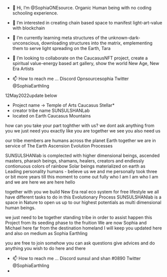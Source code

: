- 👋 Hi, I’m @SophiaONEsource. Organic Human being 
               with no coding schooling experience.
               
- 👀 I’m interested in creating chain based space 
     to manifest light-art-value with blockchain
- 🌱 I’m currently learning meta structures of the unknown-dark-unconscious, 
     downloading structures into the matrix, 
     emplementing them to serve light spreading on the Earth, 
     Tara
     
- 💞️ I’m looking to collaborate on the CaucasusNFT project,
     create a spiritual value-energy based art gallery,
     show the world New Age, New Era Artists
     
- 📫 How to reach me ... Discord Opnsourcesophia  Twitter @SophiaEarthling

<!---
SophiaONEsource/SophiaONEsource is a ✨ special ✨ repository because its `README.md` (this file) appears on your GitHub profile.
You can click the Preview link to take a look at your changes.
--->

   
   
   12May2022update below
   
-   Project name -> Temple of Arts Caucasus Stellar*
-   creator tribe name SUNSULSHANLab
-   located on Earth Caucasus Mountains

how can you take your part toghther with us?
we dont ask anything from you
we just need you exactly like you are
together we see you also need us

our tribe members are humans across 
the planet Earth
together we are in service of The 
Earth Ascension Evolution Processes

SUNSULSHANlab is complected with higher 
dimensional beings, ascended masters, 
pharaoh beings, shamans, healers, 
creators and endlessly contionuous 
colors of rainbow Solar beings 
materialized on earth as Leading 
personality humans - believe us 
we and me personally took three
or bit more
years till this moment to 
come out fully who I am
I am who I am and we are here
we are here
hello

together with you we build New Era 
real eco system for free lifestyle
we all have different tasks to do 
in this Evolutionary Process
SUNSULSHANlab is a space in Nature 
to open us up to our highest potentials as
multi dimensional human beings.

we just need to be together standing tribe 
in order to assist happen this Project 
from its seeding phase to the fruition 
We are now Sophia and Michael here 
far from the destination homeland
I will keep you updated here and
also on medium as Sophia Earthling

you are free to join somehow
you can ask questions
give advices and do anything 
you wish to do here and there


- 📫 How to reach me ... Discord sunsul and shan #0890  Twitter @SophiaEarthling
- 

<!---
SophiaONEsource/SophiaONEsource is a ✨ special ✨ repository because its `README.md` (this file) appears on your GitHub profile.
You can click the Preview link to take a look at your changes.
